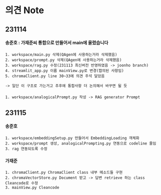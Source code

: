 # 의견 Note

## 231114
#### 송준호 : 가재준씨 통합으로 만들어서 main에 올렸습니다   
    1. workspace/main.py 삭제(QAgen에 사용하는거라 삭제했음)   
    2. workspace/prompt.py 삭제(QAgen에 사용하는거라 삭제했음)
    3. workspace/rag.py 수정(231113 최신버전 반영하였음 -> joonho branch)
    4. streamlit_app.py 이름 mainView.py로 변경(합의된 사항임)   
    5. chromaClient.py line 30~33에 의견 주석 달았음

    -> 일단 이 구조로 가는거고 추후에 통합사항 더 논의해서 바꾸면 될 듯

#### 
    1. workspace/analogicalPrompt.py 작성 -> RAG generator Prompt

## 231115
#### 송준호
    1. workspace/embeddingSetup.py 만들어서 EmbeddingLoading 객체화
    2. workspace/prompt 생성, analogicalPrompting.py 연동으로 codeline 줄임
    3. rag 연동되도록 수정

#### 가재준
    1. chromaClient.py ChromaClient class 내부 메소드들 구현
    2. chromaVectorStore.py Document 받고 -> 답변 retrieve 하는 class Cleancode로 수정
    3. mainView.py Cleancode